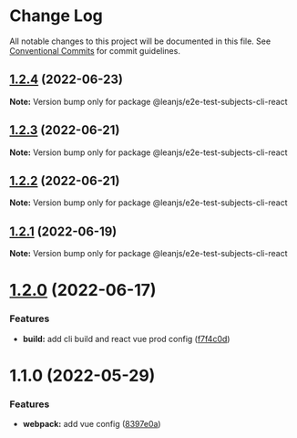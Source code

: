 # Change Log

All notable changes to this project will be documented in this file.
See [Conventional Commits](https://conventionalcommits.org) for commit guidelines.

## [1.2.4](https://github.com/leanjs/leanjs/compare/@leanjs/e2e-test-subjects-cli-react@1.2.3...@leanjs/e2e-test-subjects-cli-react@1.2.4) (2022-06-23)

**Note:** Version bump only for package @leanjs/e2e-test-subjects-cli-react





## [1.2.3](https://github.com/leanjs/leanjs/compare/@leanjs/e2e-test-subjects-cli-react@1.2.2...@leanjs/e2e-test-subjects-cli-react@1.2.3) (2022-06-21)

**Note:** Version bump only for package @leanjs/e2e-test-subjects-cli-react





## [1.2.2](https://github.com/leanjs/leanjs/compare/@leanjs/e2e-test-subjects-cli-react@1.2.1...@leanjs/e2e-test-subjects-cli-react@1.2.2) (2022-06-21)

**Note:** Version bump only for package @leanjs/e2e-test-subjects-cli-react





## [1.2.1](https://github.com/leanjs/leanjs/compare/@leanjs/e2e-test-subjects-cli-react@1.2.0...@leanjs/e2e-test-subjects-cli-react@1.2.1) (2022-06-19)

**Note:** Version bump only for package @leanjs/e2e-test-subjects-cli-react





# [1.2.0](https://github.com/leanjs/leanjs/compare/@leanjs/e2e-test-subjects-cli-react@1.1.0...@leanjs/e2e-test-subjects-cli-react@1.2.0) (2022-06-17)


### Features

* **build:** add cli build and react vue prod config ([f7f4c0d](https://github.com/leanjs/leanjs/commit/f7f4c0d34f0f14a8445d5ab8edc0fe9b7499ce0f))





# 1.1.0 (2022-05-29)


### Features

* **webpack:** add vue config ([8397e0a](https://github.com/leanjs/leanjs/commit/8397e0aeb8b4d4278213f227ac003c71d9e3db39))
